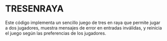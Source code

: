 # TRESENRAYA
Este código implementa un sencillo juego de tres en raya que permite jugar a dos jugadores, muestra mensajes de error en entradas inválidas, y reinicia el juego según las preferencias de los jugadores.

